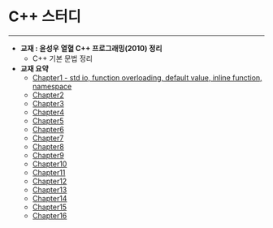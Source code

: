 # C++ 스터디

---

* **교재 : 윤성우 열혈 C++ 프로그래밍(2010) 정리**
  * C++ 기본 문법 정리
* **교재 요약**
  * [Chapter1 - std io, function overloading, default value, inline function, namespace](https://github.com/younggeun0/Cpp_Study/blob/master/chapter1.md)
  * [Chapter2]()
  * [Chapter3]()
  * [Chapter4]()
  * [Chapter5]()
  * [Chapter6]()
  * [Chapter7]()
  * [Chapter8]()
  * [Chapter9]()
  * [Chapter10]()
  * [Chapter11]()
  * [Chapter12]()
  * [Chapter13]()
  * [Chapter14]()
  * [Chapter15]()
  * [Chapter16]()
